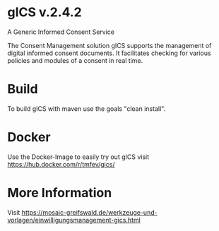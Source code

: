 # gICS v.2.4.2
A Generic Informed Consent Service

The Consent Management solution gICS supports the management of digital informed consent documents. It facilitates checking for various policies and modules of a consent in real time.

# Build
To build gICS with maven use the goals "clean install".

# Docker
Use the Docker-Image to easily try out gICS visit https://hub.docker.com/r/tmfev/gics/

# More Information
Visit https://mosaic-greifswald.de/werkzeuge-und-vorlagen/einwilligungsmanagement-gics.html
